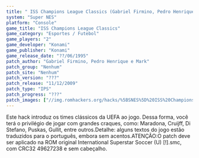 ```yaml
---
title: " ISS Champions League Classics (Gabriel Firmino, Pedro Henrique e Mark)"
system: "Super NES"
platform: "Console"
game_title: "ISS Champions League Classics"
game_category: "Esportes / Futebol"
game_players: "2"
game_developer: "Konami"
game_publisher: "Konami"
game_release_date: "??/06/1995"
patch_author: "Gabriel Firmino, Pedro Henrique e Mark"
patch_group: "Nenhum"
patch_site: "Nenhum"
patch_version: "???"
patch_release: "11/12/2009"
patch_type: "IPS"
patch_progress: "???"
patch_images: ["//img.romhackers.org/hacks/%5BSNES%5D%20ISS%20Champions%20League%20Classics%20-%20Gabriel%20Firmino,%20Pedro%20Henrique%20e%20Mark%20-%201.png","//img.romhackers.org/hacks/%5BSNES%5D%20ISS%20Champions%20League%20Classics%20-%20Gabriel%20Firmino,%20Pedro%20Henrique%20e%20Mark%20-%202.png","//img.romhackers.org/hacks/%5BSNES%5D%20ISS%20Champions%20League%20Classics%20-%20Gabriel%20Firmino,%20Pedro%20Henrique%20e%20Mark%20-%203.png"]
---
```

Este hack introduz os times clássicos da UEFA ao jogo. Dessa forma, você terá o privilégio de jogar com grandes craques, como: Maradona, Cruijff, Di Stefano, Puskas, Gullit, entre outros.Detalhe: alguns textos do jogo estão traduzidos para o português, embora sem acentos.ATENÇÃO:O patch deve ser aplicado na ROM original International Superstar Soccer (U) [!].smc, com CRC32 49627238 e sem cabeçalho.